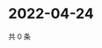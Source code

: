 # 2022-04-24

共 0 条

<!-- BEGIN WEIBO -->
<!-- 最后更新时间 Sun Apr 24 2022 11:24:47 GMT+0800 (China Standard Time) -->

<!-- END WEIBO -->
